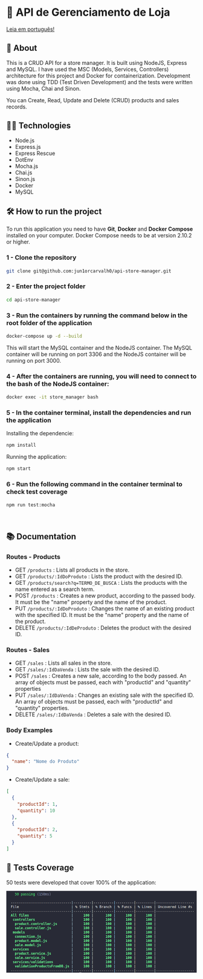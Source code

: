 # :department_store: API de Gerenciamento de Loja

[Leia em português!](./README_pt-br.md)

## :page_with_curl: About

This is a CRUD API for a store manager. It is built using NodeJS, Express and MySQL. I have used the MSC (Models, Services, Controllers) architecture for this project and Docker for containerization. Development was done using TDD (Test Driven Development) and the tests were written using Mocha, Chai and Sinon.

You can Create, Read, Update and Delete (CRUD) products and sales records.

## :man_technologist: Technologies

* Node.js
* Express.js
* Express Rescue
* DotEnv
* Mocha.js
* Chai.js
* Sinon.js
* Docker
* MySQL

## :hammer_and_wrench: How to run the project

To run this application you need to have **Git**, **Docker** and **Docker Compose** installed on your computer. Docker Compose needs to be at version 2.10.2 or higher.

### 1 - Clone the repository
```sh
git clone git@github.com:jun1orcarvalh0/api-store-manager.git
```

### 2 - Enter the project folder
```sh
cd api-store-manager
```

### 3 - Run the containers by running the command below in the root folder of the application
```sh
docker-compose up -d --build
```

This will start the MySQL container and the NodeJS container. The MySQL container will be running on port 3306 and the NodeJS container will be running on port 3000.

### 4 - After the containers are running, you will need to connect to the bash of the NodeJS container:

```sh
docker exec -it store_manager bash
```

### 5 - In the container terminal, install the dependencies and run the application

Installing the dependencie:
```sh
npm install
```

Running the application:
```sh
npm start
```

### 6 - Run the following command in the container terminal to check test coverage
```sh
npm run test:mocha
```
<br />
</details>

## :books: Documentation

### Routes - Products

- GET <code>/products</code> : Lists all products in the store.
- GET <code>/products/:IdDoProduto</code> : Lists the product with the desired ID.
- GET <code>/products/search?q=TERMO_DE_BUSCA</code> : Lists the products with the name entered as a search term.
- POST <code>/products</code> : Creates a new product, according to the passed body. It must be the "name" property and the name of the product.
- PUT <code>/products/:IdDoProduto</code> : Changes the name of an existing product with the specified ID. It must be the "name" property and the name of the product.
- DELETE <code>/products/:IdDeProduto</code> : Deletes the product with the desired ID.

### Routes - Sales

- GET <code>/sales</code> : Lists all sales in the store.
- GET <code>/sales/:IdDaVenda</code> :  Lists the sale with the desired ID.
- POST <code>/sales</code> : Creates a new sale, according to the body passed. An array of objects must be passed, each with "productId" and "quantity" properties
- PUT <code>/sales/:IdDaVenda</code> : Changes an existing sale with the specified ID. An array of objects must be passed, each with "productId" and "quantity" properties.
- DELETE <code>/sales/:IdDaVenda</code> : Deletes a sale with the desired ID.

### Body Examples

- Create/Update a product:
```json
{ 
  "name": "Nome do Produto"
}
```

- Create/Update a sale:
```json
[
  { 
    "productId": 1,
    "quantity": 10
  },
  { 
    "productId": 2,
    "quantity": 5
  }
]
```

## :test_tube: Tests Coverage

50 tests were developed that cover 100% of the application:

![Test Coverage - Cobertura dos testes](./test-coverage.png)
